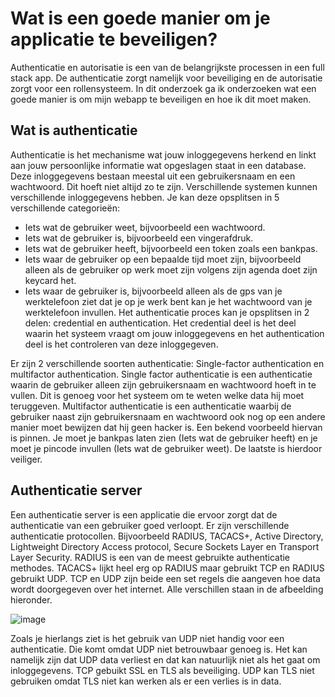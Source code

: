 # Wat is een goede manier om je applicatie te beveiligen?
Authenticatie en autorisatie is een van de belangrijkste processen in een full stack app. De authenticatie zorgt namelijk voor beveiliging en de autorisatie zorgt voor een rollensysteem. In dit onderzoek ga ik onderzoeken wat een goede manier is om mijn webapp te beveiligen en hoe ik dit moet maken. 

## Wat is authenticatie
Authenticatie is het mechanisme wat jouw inloggegevens herkend en linkt aan jouw persoonlijke informatie wat opgeslagen staat in een database. Deze inloggegevens bestaan meestal uit een gebruikersnaam en een wachtwoord. Dit hoeft niet altijd zo te zijn. Verschillende systemen kunnen verschillende inloggegevens hebben. Je kan deze opsplitsen in 5 verschillende categorieën:
-	Iets wat de gebruiker weet, bijvoorbeeld een wachtwoord.
-	Iets wat de gebruiker is, bijvoorbeeld een vingerafdruk.
-	Iets wat de gebruiker heeft, bijvoorbeeld een token zoals een bankpas.
-	Iets waar de gebruiker op een bepaalde tijd moet zijn, bijvoorbeeld alleen als de gebruiker op werk moet zijn volgens zijn agenda doet zijn keycard het.
-	Iets waar de gebruiker is, bijvoorbeeld alleen als de gps van je werktelefoon ziet dat je op je werk bent kan je het wachtwoord van je werktelefoon invullen.
Het authenticatie proces kan je opsplitsen in 2 delen: credential en authentication.
Het credential deel is het deel waarin het systeem vraagt om jouw inloggegevens en het authentication deel is het controleren van deze inloggegeven.

Er zijn 2 verschillende soorten authenticatie: Single-factor authentication en multifactor authentication. 
Single factor authenticatie is een authenticatie waarin de gebruiker alleen zijn gebruikersnaam en wachtwoord hoeft in te vullen. Dit is genoeg voor het systeem om te weten welke data hij moet teruggeven. Multifactor authenticatie is een authenticatie waarbij de gebruiker naast zijn gebruikersnaam en wachtwoord ook nog op een andere manier moet bewijzen dat hij geen hacker is. Een bekend voorbeeld hiervan is pinnen. Je moet je bankpas laten zien (Iets wat de gebruiker heeft) en je moet je pincode invullen (Iets wat de gebruiker weet). De laatste is hierdoor veiliger.  

## Authenticatie server
Een authenticatie server is een applicatie die ervoor zorgt dat de authenticatie van een gebruiker goed verloopt. Er zijn verschillende authenticatie protocollen. Bijvoorbeeld RADIUS, TACACS+, Active Directory, Lightweight Directory Access protocol, Secure Sockets Layer en Transport Layer Security. RADIUS is een van de meest gebruikte authenticatie methodes. TACACS+ lijkt heel erg op RADIUS maar gebruikt TCP en RADIUS gebruikt UDP. 
TCP en UDP zijn beide een set regels die aangeven hoe data wordt doorgegeven over het internet.
Alle verschillen staan in de afbeelding hieronder.

![image](https://user-images.githubusercontent.com/113592556/202681773-9750fe11-b383-46d3-8081-ddd9f5a97d4a.png)

Zoals je hierlangs ziet is het gebruik van UDP niet handig voor een authenticatie. Die komt omdat UDP niet betrouwbaar genoeg is. Het kan namelijk zijn dat UDP data verliest en dat kan natuurlijk niet als het gaat om inloggegevens. TCP gebuikt SSL en TLS als beveiliging. UDP kan TLS niet gebruiken omdat TLS niet kan werken als er een verlies is in data.

